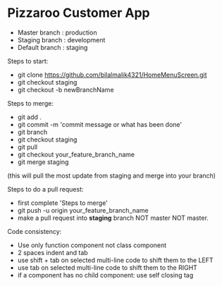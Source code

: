 # Pizzaroo Customer App

- Master branch : production
- Staging branch : development
- Default branch : staging 

Steps to start:

- git clone https://github.com/bilalmalik4321/HomeMenuScreen.git
- git checkout staging
- git checkout -b newBranchName


Steps to merge:

- git add .
- git commit -m 'commit message or what has been done'
- git branch
- git checkout staging 
- git pull
- git checkout your_feature_branch_name
- git merge staging

(this will pull the most update from staging and merge into your branch)

Steps to do a pull request:

- first complete 'Steps to merge'
- git push -u origin your_feature_branch_name
- make a pull request into **staging** branch NOT master NOT master. 

Code consistency:

- Use only function component not class component
- 2 spaces indent and tab
- use shift + tab on selected multi-line code to shift them to the LEFT
- use tab on selected multi-line code to shift them to the RIGHT
- if a component has no child component: use self closing tag

